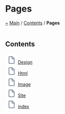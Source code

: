 <a id="pages"></a>
<h1>Pages</h1>
<a href="https://github.com/CharlesCarley/MdDox">~</a>
<a href="indexpage.md#main">Main</a>
<span class="inline-text">/</span>
<a href="index.md#contents">Contents</a>
<span class="inline-text">/</span>
<span class="bold-text"><b>Pages</b></span>
<br/>
<br/>
<a id="contents"></a>
<h2>Contents</h2>
<span class="icon-list-item"><a href="Design.md#design" class="icon-list-item"><img src="../images/file.svg" class="icon-list-item"/><span class="icon-list-item">Design</span>
</a>
</span>
<br/>
<span class="icon-list-item"><a href="Html.md#html" class="icon-list-item"><img src="../images/file.svg" class="icon-list-item"/><span class="icon-list-item">Html</span>
</a>
</span>
<br/>
<span class="icon-list-item"><a href="Image.md#image" class="icon-list-item"><img src="../images/file.svg" class="icon-list-item"/><span class="icon-list-item">Image</span>
</a>
</span>
<br/>
<span class="icon-list-item"><a href="Site.md#site" class="icon-list-item"><img src="../images/file.svg" class="icon-list-item"/><span class="icon-list-item">Site</span>
</a>
</span>
<br/>
<span class="icon-list-item"><a href="indexpage.md#index" class="icon-list-item"><img src="../images/file.svg" class="icon-list-item"/><span class="icon-list-item">index</span>
</a>
</span>
<br/>
</div>
</div>
</body>
</html>
